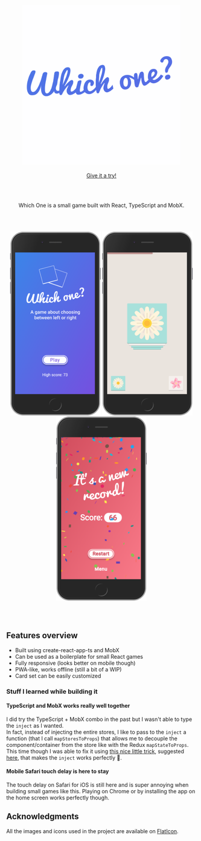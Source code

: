 <p align="center">
<img src="https://raw.githubusercontent.com/mmazzarolo/which-one/master/.github/which-one-white-bg.png" width="420"></img><br />  <br /> 
<a href="http://mmazzarolo.com/which-one/">Give it a try!</a> 
</p>

&nbsp;  
&nbsp;

<p align="center">Which One is a small game built with React, TypeScript and MobX.</p>

&nbsp;  
&nbsp;

<p align="center">
<img src="https://raw.githubusercontent.com/mmazzarolo/which-one/master/.github/screenshot-1.png" width="240"></img>
<img src="https://raw.githubusercontent.com/mmazzarolo/which-one/master/.github/screenshot-2.png" width="240"></img>
<img src="https://raw.githubusercontent.com/mmazzarolo/which-one/master/.github/screenshot-3.png" width="240"></img>
</p>
 
&nbsp;  
&nbsp;

## Features overview
- Built using create-react-app-ts and MobX
- Can be used as a boilerplate for small React games
- Fully responsive (looks better on mobile though)
- PWA-like, works offline (still a bit of a WIP)
- Card set can be easily customized


### Stuff I learned while building it
#### TypeScript and MobX works really well together
I did try the TypeScript + MobX combo in the past but I wasn't able to type the `inject` as I wanted.  
In fact, instead of injecting the entire stores, I like to pass to the `inject` a function (that I call `mapStoresToProps`) that allows me to decouple the component/container from the store like with the Redux `mapStateToProps`.  
This time though I was able to fix it using [this nice little trick](https://github.com/mmazzarolo/which-one/blob/master/src/%40types/mobx-react.d.ts), suggested [here](https://github.com/mobxjs/mobx-react/issues/256), that makes the `inject` works perfectly 🎉.


#### Mobile Safari touch delay is here to stay
The touch delay on Safari for iOS is still here and is super annoying when building small games like this. 
Playing on Chrome or by installing the app on the home screen works perfectly though.  

## Acknowledgments
All the images and icons used in the project are available on [FlatIcon](https://www.flaticon.com/).
